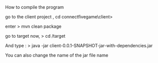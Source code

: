 How to compile the program

go to the client project , cd connectfivegame\client>

enter > mvn clean package

go to target now, > cd /target

And type : > java -jar client-0.0.1-SNAPSHOT-jar-with-dependencies.jar

You can also change the name of the jar file name 